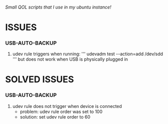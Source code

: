 ###### Small QOL scripts that I use in my ubuntu instance!

# ISSUES

### USB-AUTO-BACKUP

1. udev rule triggers when running:
'''
udevadm test --action=add /dev/sdd
''' 
   but does not work when USB is physically plugged in

# SOLVED ISSUES

### USB-AUTO-BACKUP

1. udev rule does not trigger when device is connected
    - problem: udev rule order was set to 100
    - solution: set udev rule order to 60